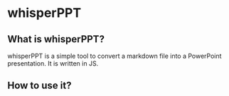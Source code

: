# whisperPPT

## What is whisperPPT?

whisperPPT is a simple tool to convert a markdown file into a PowerPoint presentation. It is written in JS. 

## How to use it?


